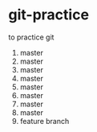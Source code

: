 # git-practice
to practice git

1. master
2. master
3. master
6. master
7. master
8. master
9. master
10. master
4. feature branch
